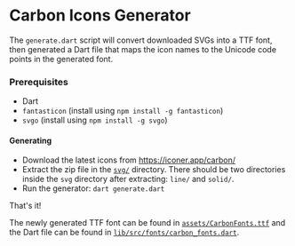 # Carbon Icons Generator

The `generate.dart` script will convert downloaded SVGs into a TTF font, then generated a Dart file that maps the icon names to the Unicode code points in the generated font.

### Prerequisites

- Dart
- `fantasticon` (install using `npm install -g fantasticon`)
- `svgo` (install using `npm install -g svgo`)

#### Generating

- Download the latest icons from https://iconer.app/carbon/
- Extract the zip file in the [`svg/`](./svg/) directory. There should be two directories inside the `svg` directory after extracting: `line/` and `solid/`.
- Run the generator: `dart generate.dart`

That's it!

The newly generated TTF font can be found in [`assets/CarbonFonts.ttf`](../assets/CarbonFonts.ttf) and the Dart file can be found in [`lib/src/fonts/carbon_fonts.dart`](../lib/src/fonts/carbon_fonts.dart).
